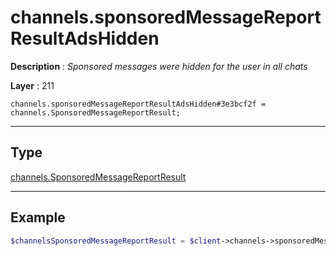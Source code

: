 # channels.sponsoredMessageReportResultAdsHidden

**Description** : *Sponsored messages were hidden for the user in all chats*

**Layer** : 211

```tl
channels.sponsoredMessageReportResultAdsHidden#3e3bcf2f = channels.SponsoredMessageReportResult;
```

---

## Type

[channels.SponsoredMessageReportResult](type/channels.SponsoredMessageReportResult)

---

## Example

```php
$channelsSponsoredMessageReportResult = $client->channels->sponsoredMessageReportResultAdsHidden();
```